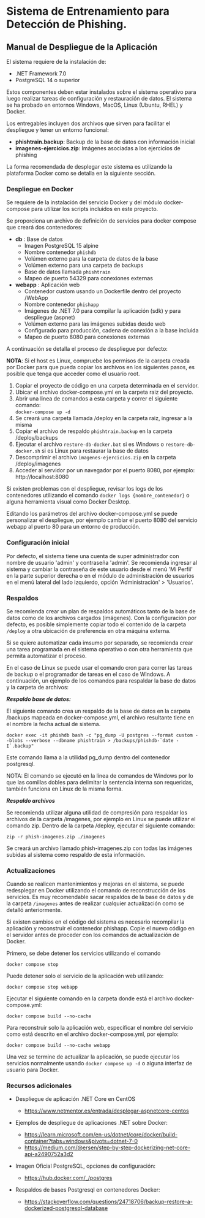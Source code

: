 # Sistema de Entrenamiento para Detección de Phishing.

## Manual de Despliegue de la Aplicación

El sistema requiere de la instalación de:

- .NET Framework 7.0
- PostgreSQL 14 o superior

Estos componentes deben estar instalados sobre el sistema operativo para luego
realizar tareas de configuración y restauración de datos. El sistema se ha probado
en entornos Windows, MacOS, Linux (Ubuntu, RHEL) y Docker.

Los entregables incluyen dos archivos que sirven para facilitar el despliegue y
tener un entorno funcional:

- **phishtrain.backup**: Backup de la base de datos con información inicial
- **imagenes-ejercicios.zip**: Imágenes asociadas a los ejercicios de phishing

La forma recomendada de desplegar este sistema es utilizando la plataforma Docker
como se detalla en la siguiente sección.

### Despliegue en Docker

Se requiere de la instalación del servicio Docker y del módulo docker-compose para
utilizar los scripts incluidos en este proyecto.

Se proporciona un archivo de definición de servicios para docker compose que creará dos
contenedores:

- **db** : Base de datos
    - Imagen PostgreSQL 15 alpine
    - Nombre contenedor ``phishdb``
    - Volúmen externo para la carpeta de datos de la base
    - Volúmen externo para una carpeta de backups
    - Base de datos llamada ``phishtrain``
    - Mapeo de puerto 54329 para conexiones externas
- **webapp** : Aplicación web
    - Contenedor custom usando un Dockerfile dentro del proyecto /WebApp
    - Nombre contenedor ``phishapp``
    - Imágenes de .NET 7.0 para compilar la aplicación (sdk) y para despliegue (aspnet)
    - Volúmen externo para las imágenes subidas desde web
    - Configurado para producción, cadena de conexión a la base incluida
    - Mapeo de puerto 8080 para conexiones externas

A continuación se detalla el proceso de despliegue por defecto:

**NOTA**: Si el host es Linux, compruebe los permisos de la carpeta creada por Docker para que pueda 
copiar los archivos en los siguientes pasos, es posible que tenga que acceder como el usuario root.

1. Copiar el proyecto de código en una carpeta determinada en el servidor.
2. Ubicar el archivo docker-compose.yml en la carpeta raiz del proyecto.
3. Abrir una linea de comandos a esta carpeta y correr el siguiente comando:  
   ``docker-compose up -d``
4. Se creará una carpeta llamada /deploy en la carpeta raiz, ingresar a la misma
5. Copiar el archivo de respaldo ``phishtrain.backup`` en la carpeta /deploy/backups
6. Ejecutar el archivo ``restore-db-docker.bat`` si es Windows o ``restore-db-docker.sh``
   si es Linux para restaurar la base de datos
7. Descomprimir el archivo ``imagenes-ejercicios.zip`` en la carpeta /deploy/imagenes
8. Acceder al servidor por un navegador por el puerto 8080, por ejemplo:  
   http://localhost:8080

Si existen problemas con el despliegue, revisar los logs de los contenedores utilizando
el comando ``docker logs {nombre_contenedor}`` o alguna herramienta visual como
Docker Desktop.

Editando los parámetros del archivo docker-compose.yml se puede personalizar el
despliegue, por ejemplo cambiar el puerto 8080 del servicio webapp al puerto 80
para un entorno de producción.

### Configuración inicial

Por defecto, el sistema tiene una cuenta de super administrador con nombre de usuario 'admin' y 
contraseña 'admin'. Se recomienda ingresar al sistema y cambiar la contraseña de este usuario
desde el menú 'Mi Perfil' en la parte superior derecha o en el módulo de administración de usuarios
en el menú lateral del lado izquierdo, opción 'Administración' > 'Usuarios'.

### Respaldos

Se recomienda crear un plan de respaldos automáticos tanto de la base de datos como de los
archivos cargados (imágenes). Con la configuración por defecto, es posible simplemente copiar
todo el contenido de la carpeta ``/deploy`` a otra ubicación de preferencia en otra máquina externa.

Si se quiere automatizar cada imsumo por separado, se recomienda crear una tarea programada en el
sistema operativo o con otra herramienta que permita automatizar el proceso.

En el caso de Linux se puede usar el comando cron para correr las tareas de backup o el programador
de tareas en el caso de Windows. A continuación, un ejemplo de los comandos para respaldar la
base de datos y la carpeta de archivos:

***Respaldo base de datos:***

El siguiente comando crea un respaldo de la base de datos en la carpeta /backups mapeada en docker-compose.yml,
el archivo resultante tiene en el nombre la fecha actual de sistema.

``docker exec -it phishdb bash -c "pg_dump -U postgres --format custom --blobs
--verbose --dbname phishtrain > /backups/phishdb-`date -I`.backup"``

Este comando llama a la utilidad pg_dump dentro del contenedor postgresql.

NOTA: El comando se ejecutó en la línea de comandos de Windows por lo que las comillas dobles
para delimitar la sentencia interna son requeridas, también funciona en Linux de la misma forma.

***Respaldo archivos***

Se recomienda utilizar alguna utilidad de compresión para respaldar los archivos de la carpeta
/imagenes, por ejemplo en Linux se puede utilizar el comando zip. Dentro de la carpeta /deploy,
ejecutar el siguiente comando:

``zip -r phish-imagenes.zip ./imagenes``

Se creará un archivo llamado phish-imagenes.zip con todas las imágenes subidas al sistema como
respaldo de esta información.

### Actualizaciones

Cuando se realicen mantenimientos y mejoras en el sistema, se puede redesplegar en Docker utilizando
el comando de reconstrucción de los servicios. Es muy recomendable sacar respaldos de la base de datos
y de la carpeta ``/imagenes`` antes de realizar cualquier actualización como se detalló anteriormente.

Si existen cambios en el código del sistema es necesario recompilar la aplicación y reconstruir
el contenedor phishapp. Copie el nuevo código en el servidor antes de proceder con los comandos de
actualización de Docker.

Primero, se debe detener los servicios utilizando el comando

``docker compose stop``

Puede detener solo el servicio de la aplicación web utilizando:

``docker compose stop webapp``

Ejecutar el siguiente comando en la carpeta donde está el archivo docker-compose.yml:

``docker compose build --no-cache``

Para reconstruir solo la aplicación web, especificar el nombre del servicio como está 
descrito en el archivo docker-compose.yml, por ejemplo:

``docker compose build --no-cache webapp``

Una vez se termine de actualizar la aplicación, se puede ejecutar los servicios normalmente 
usando ``docker compose up -d`` o alguna interfaz de usuario para Docker.

### Recursos adicionales

- Despliegue de aplicación .NET Core en CentOS
    - https://www.netmentor.es/entrada/desplegar-aspnetcore-centos

- Ejemplos de despliegue de aplicaciones .NET sobre Docker:
    - https://learn.microsoft.com/en-us/dotnet/core/docker/build-container?tabs=windows&pivots=dotnet-7-0
    - https://medium.com/@ersen/step-by-step-dockerizing-net-core-api-a2490752a3d2

- Imagen Oficial PostgreSQL, opciones de configuración:
    - https://hub.docker.com/_/postgres

- Respaldos de bases Postgresql en contenedores Docker:
    - https://stackoverflow.com/questions/24718706/backup-restore-a-dockerized-postgresql-database